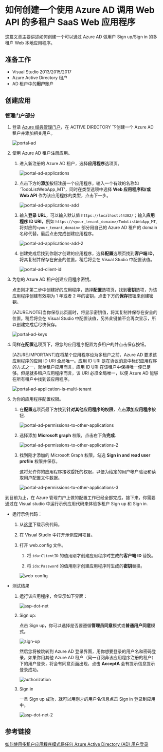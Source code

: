 <properties
    pageTitle="如何创建一个使用 Azure AD 调用 Web API 的多租户 SaaS Web 应用程序"
    description="如何创建一个使用 Azure AD 调用 Web API 的多租户 SaaS Web 应用程序"
    service=""
    resource="activedirectory"
    authors="Miley Chen"
    displayOrder=""
    selfHelpType=""
    supportTopicIds=""
    productPesIds=""
    resourceTags="Azure Active Directory, Web Apps, Portal, ASP.NET"
    cloudEnvironments="MoonCake" />
<tags
    ms.service="active-directory-aog"
    ms.date=""
    wacn.date="04/27/2017" />

# 如何创建一个使用 Azure AD 调用 Web API 的多租户 SaaS Web 应用程序

这篇文章主要讲述如何创建一个可以通过 Azure AD 做用户 Sign up/Sign in 的多租户 Web 本地应用程序。

## 准备工作

- Visual Studio 2013/2015/2017
- Azure Active Directory 租户
- AD 租户中的**用户**账户

## 创建应用

### 管理门户部分

1. 登录 [Azure 经典管理门户](https://manage.windowsazure.cn/)，在 ACTIVE DIRECTORY 下创建一个 Azure AD 租户并添加相关用户。

    ![portal-ad](./media/aog-active-directory-howto-sign-in-local-web-apps/portal-ad.png)

2. 使用 Azure AD 租户注册应用。

    1. 进入新注册的 Azure AD 租户，选择**应用程序**选项页。

        ![portal-ad-applications](./media/aog-active-directory-howto-sign-in-local-web-apps/portal-ad-applications.png)

    2. 点击下方的**添加**按钮注册一个应用程序，输入一个有效的名称如 'TodoListWebApp_MT'，同时在类型选项中选择 **Web 应用程序和/或 Web API** 作为该应用程序的类型，点击下一步。

        ![portal-ad-applications-add](./media/aog-active-directory-howto-sign-in-local-web-apps/portal-ad-applications-add.png)

    3. 输入**登录 URL**，可以输入默认值 `https://localhost:44302/`；输入**应用程序 ID URI**，例如 `https://<your_tenant_domain>/TodoListWebApp_MT`,将对应的`<your_tenant_domain>` 部分用自己的 Azure AD 租户的 domain 名称代替。最后点击完成创建应用程序。

        ![portal-ad-applications-add-2](./media/aog-active-directory-howto-sign-in-local-web-apps/portal-ad-applications-add-2.png)

    4. 创建完成后找到你刚才创建的应用程序，选择**配置**选项页找到**客户端  ID**，将其复制并保存在安全的位置，稍后将会在 Visual Studio 中配置该值。

        ![portal-ad-client-id](./media/aog-active-directory-howto-sign-in-local-web-apps/portal-ad-client-id.png)

3. 为您的 Azure AD 租户创建应用程序密钥。

    点击刚才第二步中创建好的应用程序，选择**配置**选项页，找到**密钥**选项，为该应用程序创建有效期为 1 年或者 2 年的密钥，点击下方的**保存**按钮来创建密钥。

    [AZURE.NOTE]当你保存此页面时，将显示密钥值，将其复制并保存在安全的位置，稍后将会在 Visual Studio 中配置该值，另外此键值不会再次显示，所以创建完成后尽快保存。

    ![portal-ad-keys](./media/aog-active-directory-howto-sign-in-local-web-apps/portal-ad-keys.png)

4. 同样在**配置**选项页下，将您的应用程序配置为多租户的并点击保存按钮。

    [AZURE.IMPORTANT]在将某个应用程序设为多租户之前，Azure AD 要求该应用程序的应用 ID URI 全局唯一。应用 ID URI 是在协议消息中标识应用程序的方式之一，就单租户应用而言，应用 ID URI 在该租户中保持唯一便已足够。但是就多租户应用程序而言，该 URI 必须全局唯一，以便 Azure AD 能够在所有租户中找到该应用程序。

    ![portal-ad-application-is-multi-tenant](./media/aog-active-directory-howto-sign-in-local-web-apps/portal-ad-application-is-multi-tenant.png)

5. 为你的应用程序配置权限。

    1. 在**配置**选项页最下方找到**针对其他应用程序的权限**，点击**添加应用程序**按钮.

        ![portal-ad-permissions-to-other-applications](./media/aog-active-directory-howto-sign-in-local-web-apps/portal-ad-permissions-to-other-applications.png)

    2. 选择添加 **Microsoft graph** 权限，点击右下角**完成**.

        ![portal-ad-permissions-to-other-applications-2](./media/aog-active-directory-howto-sign-in-local-web-apps/portal-ad-permissions-to-other-applications-2.png)

    3. 找到刚才添加的 Microsoft Graph 权限，勾选 **Sign in and read user profile** 权限并保存。

        这将允许你的应用程序接收委托的权限，以便为给定的用户帐户验证和读取用户配置文件数据。

        ![portal-ad-permissions-to-other-applications-3](./media/aog-active-directory-howto-sign-in-local-web-apps/portal-ad-permissions-to-other-applications-3.png)

到目前为止，在 Azure 管理门户上做的配置工作已经全部完成，接下来，你需要通过在 Visual studio 中运行示例应用代码来体验多租户 Sign up 和 Sign in.

- 运行示例代码：

    1. 从[这里](https://github.com/wacn/AOG-CodeSample/tree/master/ActiveDirectory/CSharp/active-directory)下载示例代码。

    2. 在 Visual Studio 中打开示例应用项目。

    3. 打开 web.config 文件。

        1. 将 `ida:ClientID` 的值用刚才创建应用程序时生成的**客户端 ID** 替换。

        2. 将 `ida:Password` 的值用刚才创建应用程序时生成的**密钥**替换。

        ![web-config](./media/aog-active-directory-howto-sign-in-local-web-apps/web-config.png)

- 测试结果

    1. 运行该应用程序，会显示如下界面：
    
        ![asp-dot-net](./media/aog-active-directory-howto-sign-in-local-web-apps/asp-dot-net.png)

    2. Sign up:

        点击 Sign up，你可以选择是否要遵循**管理员同意**模式或**普通用户同意**模式。

        ![sign-up](./media/aog-active-directory-howto-sign-in-local-web-apps/sign-up.png)

        然后您将被跳转到 Azure AD 登录界面，用你想要登录的用户名和密码登录，如果你用其他 Azure AD 租户（同一订阅非该应用程序注册的租户）下的用户登录，将会有同意页面出现，点击 **AcceptA** 会有提示信息提示登录成功。

        ![authorization](./media/aog-active-directory-howto-sign-in-local-web-apps/authorization.png)

    3. Sign in
    
        一旦 Sign up 成功，就可以用刚才的用户名信息点击 Sign in 登录到应用中。

        ![asp-dot-net-2](./media/aog-active-directory-howto-sign-in-local-web-apps/asp-dot-net-2.png)

## 参考链接

[如何使用多租户应用程序模式将任何 Azure Active Directory (AD) 用户登录](/documentation/articles/active-directory-devhowto-multi-tenant-overview/)